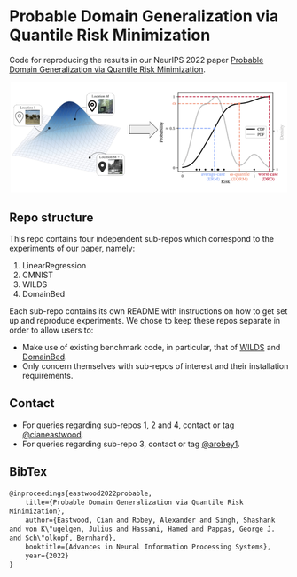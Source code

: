 # Probable Domain Generalization via Quantile Risk Minimization
Code for reproducing the results in our NeurIPS 2022 paper [Probable Domain Generalization via Quantile Risk Minimization](https://arxiv.org/abs/2207.09944).

<p align="center">
  <img src="https://github.com/cianeastwood/qrm/blob/main/assets/overview_qrm.png?raw=true" width="500" alt="QRM" />
</p>


## Repo structure
This repo contains four independent sub-repos which correspond to the experiments of our paper, 
namely: 
1. LinearRegression
2. CMNIST
3. WILDS
4. DomainBed

Each sub-repo contains its own README with instructions on 
how to get set up and reproduce experiments. We chose to keep these repos separate in order to allow users to:
- Make use of existing benchmark code, in particular, that of 
[WILDS](https://github.com/p-lambda/wilds/) and [DomainBed](https://github.com/facebookresearch/DomainBed).
- Only concern themselves with sub-repos of interest and their installation requirements.


## Contact
- For queries regarding sub-repos 1, 2 and 4, contact or tag [@cianeastwood](https://www.github.com/cianeastwood). 
- For queries regarding sub-repo 3, contact or tag [@arobey1](https://www.github.com/arobey1). 

## BibTex

```
@inproceedings{eastwood2022probable,
    title={Probable Domain Generalization via Quantile Risk Minimization},
    author={Eastwood, Cian and Robey, Alexander and Singh, Shashank and von K\"ugelgen, Julius and Hassani, Hamed and Pappas, George J. and Sch\"olkopf, Bernhard},
    booktitle={Advances in Neural Information Processing Systems},
    year={2022}
}
```
